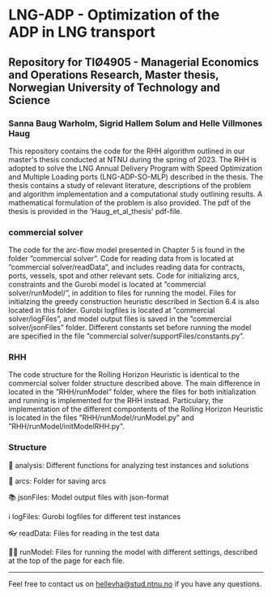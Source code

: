# LNG-ADP - Optimization of the ADP in LNG transport
Repository for TIØ4905 - Managerial Economics and Operations Research, Master thesis,
Norwegian University of Technology and Science
----------------------------------------------------------------------------------------

### Sanna Baug Warholm, Sigrid Hallem Solum and Helle Villmones Haug 
This repository contains the code for the RHH algorithm outlined in our master's thesis conducted at NTNU during the spring of 2023. The RHH is adopted to solve the LNG Annual Delivery Program with Speed Optimization and Multiple Loading ports (LNG-ADP-SO-MLP) described in the thesis. The thesis contains a study of relevant literature, descriptions of the problem and algorithm implementation and a computational study outlining results. A mathematical formulation of the problem is also provided. The pdf of the thesis is provided in the 'Haug_et_al_thesis' pdf-file.

### commercial solver
The code for the arc-flow model presented in Chapter 5 is found in the folder ”commercial solver”. Code for reading data from is located at ”commercial solver/readData”, and includes reading data for contracts, ports, vessels, spot and other relevant sets. Code for initializing arcs, constraints and the Gurobi model is located at ”commercial solver/runModel/”, in addition to files for running the model. Files for initialzing the greedy construction heuristic described in Section 6.4 is also located in this folder. Gurobi logfiles is located at ”commercial solver/logFiles”, and model output files is saved in the ”commercial solver/jsonFiles” folder. Different constants set before running the model are specified in the file ”commercial solver/supportFiles/constants.py”.

### RHH
The code structure for the Rolling Horizon Heuristic is identical to the commercial solver folder structure described above. The main difference in located in the ”RHH/runModel” folder, where the files for both initialization and running is implemented for the RHH instead. Particulary, the implementation of the different compontents of the Rolling Horizon Heuristic is located in the files ”RHH/runModel/runModel.py” and ”RHH/runModel/initModelRHH.py”.

### Structure 

🧐 analysis: Different functions for analyzing test instances and solutions

🏹 arcs: Folder for saving arcs

📚 jsonFiles: Model output files with json-format

ℹ️ logFiles: Gurobi logfiles for different test instances

👓 readData: Files for reading in the test data

🏃‍♀️ runModel: Files for running the model with different settings, described at the top of the page for each file.


----------------------------------------------------------------------------------------

Feel free to contact us on hellevha@stud.ntnu.no if you have any questions.
